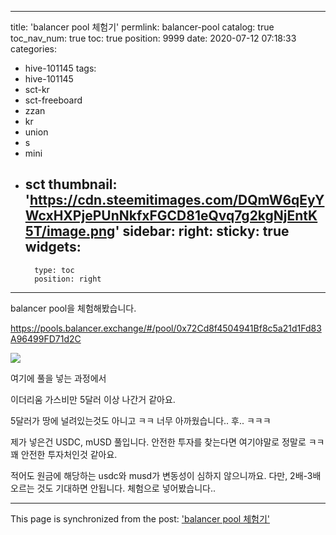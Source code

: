 
---
title: 'balancer pool 체험기'
permlink: balancer-pool
catalog: true
toc_nav_num: true
toc: true
position: 9999
date: 2020-07-12 07:18:33
categories:
- hive-101145
tags:
- hive-101145
- sct-kr
- sct-freeboard
- zzan
- kr
- union
- s
- mini
- sct
thumbnail: 'https://cdn.steemitimages.com/DQmW6qEyYWcxHXPjePUnNkfxFGCD81eQvq7g2kgNjEntK5T/image.png'
sidebar:
    right:
        sticky: true
widgets:
    -
        type: toc
        position: right
---


balancer pool을 체험해봤습니다.

https://pools.balancer.exchange/#/pool/0x72Cd8f4504941Bf8c5a21d1Fd83A96499FD71d2C


![](https://cdn.steemitimages.com/DQmW6qEyYWcxHXPjePUnNkfxFGCD81eQvq7g2kgNjEntK5T/image.png)

여기에 풀을 넣는 과정에서

이더리움 가스비만 5달러 이상 나간거 같아요.

5달러가 땅에 널려있는것도 아니고 ㅋㅋ
너무 아까웠습니다.. 후.. ㅋㅋㅋ

제가 넣은건 USDC, mUSD 풀입니다.
안전한 투자를 찾는다면 여기야말로 
정말로 ㅋㅋ 꽤 안전한 투자처인것 같아요.

적어도 원금에 해당하는 usdc와 musd가 변동성이 심하지 않으니까요.
다만, 2배-3배 오르는 것도 기대하면 안됩니다. 체험으로 넣어봤습니다..

- - -

This page is synchronized from the post: ['balancer pool 체험기'](https://steemit.com/@jacobyu/balancer-pool)
